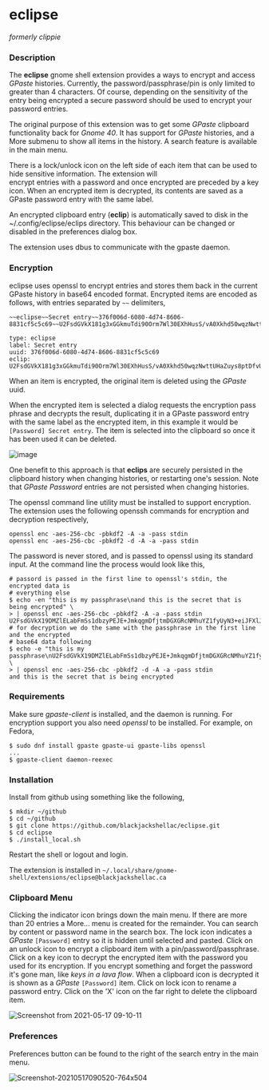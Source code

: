 
# eclipse

_formerly clippie_

### Description

The **eclipse** gnome shell extension provides a ways to encrypt and 
access *GPaste* histories. Currently, the password/passphrase/pin is only limited
to greater than 4 characters. Of course, depending on the sensitivity
of the entry being encrypted a secure password should be used to 
encrypt your password entries.

The original purpose of this extension was to get some *GPaste* clipboard
functionality back for *Gnome 40*. It has support for *GPaste*
histories, and a More submenu to show all items in the history.
A search feature is available in the main menu.

There is a lock/unlock icon on the left side of each item that can
be used to hide sensitive information. The extension will  
encrypt entries with a password and once encrypted are preceded by a key icon.
When an encrypted item is decrypted, its contents are saved as a GPaste
password entry with the same label.

An encrypted clipboard entry (**eclip**) is automatically saved to disk
in the ~/.config/eclipse/eclips directory.  This behaviour can be changed
or disabled in the preferences dialog box.

The extension uses dbus to communicate with the gpaste daemon.

### Encryption

eclipse uses openssl to encrypt entries and stores them back in the
current GPaste history in base64 encoded format.  Encrypted items 
are encoded as follows, with entries separated by `~~` delimiters,

```
~~eclipse~~Secret entry~~376f006d-6080-4d74-8606-8831cf5c5c69~~U2FsdGVkX181g3xGGkmuTdi90Orm7Wl30EXhHusS/vA0Xkhd50wqzNwttUHaZuys8ptDfvU4DqI7AuLbDsp0LCRvIcA2MBYBJ8KVgQyai9FYiMtX/Bhmn4Q2NDg7/C3fARnQNmYFoH6TyFnFk6PsbBdinimp/pdhzuh9JqlHR0E=~~

type: eclipse
label: Secret entry
uuid: 376f006d-6080-4d74-8606-8831cf5c5c69
eclip: U2FsdGVkX181g3xGGkmuTdi90Orm7Wl30EXhHusS/vA0Xkhd50wqzNwttUHaZuys8ptDfvU4DqI7AuLbDsp0LCRvIcA2MBYBJ8KVgQyai9FYiMtX/Bhmn4Q2NDg7/C3fARnQNmYFoH6TyFnFk6PsbBdinimp/pdhzuh9JqlHR0E=
```

When an item is encrypted, the original item is deleted using the *GPaste*
uuid.

When the encrypted item is selected a dialog requests the encryption pass
phrase and decrypts the result, duplicating it in a GPaste password entry with
the same label as the encrypted item, in this example it would be `[Password] Secret entry`.
The item is selected into the clipboard so once it has been used it can be
deleted.

![image](https://user-images.githubusercontent.com/825403/117049654-6ca0dc80-ace2-11eb-8fa1-24f9ddf58b5a.png)

One benefit to this approach is that **eclips** are securely persisted in the clipboard
history when changing histories, or restarting one's session. Note that *GPaste Password*
entries are not persisted when changing histories.

The openssl command line utility must be installed to support encryption.  The extension
uses the following openssh commands for encryption and decryption respectively,

```
openssl enc -aes-256-cbc -pbkdf2 -A -a -pass stdin
openssl enc -aes-256-cbc -pbkdf2 -d -A -a -pass stdin
```

The password is never stored, and is passed to openssl using its standard input.  At the
command line the process would look like this,

```
# passord is passed in the first line to openssl's stdin, the encrypted data is
# everything else
$ echo -en "this is my passphrase\nand this is the secret that is being encrypted" \
> | openssl enc -aes-256-cbc -pbkdf2 -A -a -pass stdin
U2FsdGVkX19DMZlELabFmSs1dbzyPEJE+JmkqgmDfjtmDGXGRcNMhuYZ1fyUyN3+eiJFXlJQYlsNlHIt9EcCVA==
# for decryption we do the same with the passphrase in the first line and the encrypted
# base64 data following
$ echo -e "this is my passphrase\nU2FsdGVkX19DMZlELabFmSs1dbzyPEJE+JmkqgmDfjtmDGXGRcNMhuYZ1fyUyN3+eiJFXlJQYlsNlHIt9EcCVA==" \
> | openssl enc -aes-256-cbc -pbkdf2 -d -A -a -pass stdin 
and this is the secret that is being encrypted
```

### Requirements

Make sure *gpaste-client* is installed, and the daemon is running. For encryption
support you also need *openssl* to be installed. For example, on Fedora,

```
$ sudo dnf install gpaste gpaste-ui gpaste-libs openssl
...
$ gpaste-client daemon-reexec
```

### Installation

Install from github using something like the following,

```
$ mkdir ~/github
$ cd ~/github
$ git clone https://github.com/blackjackshellac/eclipse.git
$ cd eclipse
$ ./install_local.sh
```

Restart the shell or logout and login.

The extension is installed in `~/.local/share/gnome-shell/extensions/eclipse@blackjackshellac.ca`

### Clipboard Menu

Clicking the indicator icon brings down the main menu.  If there are more than 20 entries a More...
menu is created for the remainder.  You can search by content or password name in the search box.
The lock icon indicates a *GPaste* `[Password]` entry so it is hidden until selected and pasted.  Click on
an unlock icon to encrypt a clipboard item with a pin/password/passphrase.  Click on a key icon
to decrypt the encrypted item with the password you used for its encryption.  If you encrypt something and
forget the password it's gone man, like *keys in a lava flow*. When a clipboard icon is decrypted it
is shown as a *GPaste* `[Password]` item. Click on lock icon to rename a password entry.  Click on the 'X'
icon on the far right to delete the clipboard item.

![Screenshot from 2021-05-17 09-10-11](https://user-images.githubusercontent.com/825403/118495178-f3958200-b6f0-11eb-830b-a7383a186d08.png)

### Preferences

Preferences button can be found to the right of the search entry in the main menu.

![Screenshot-20210517090520-764x504](https://user-images.githubusercontent.com/825403/118493723-6867bc80-b6ef-11eb-9dcd-5277b513d0df.png)

